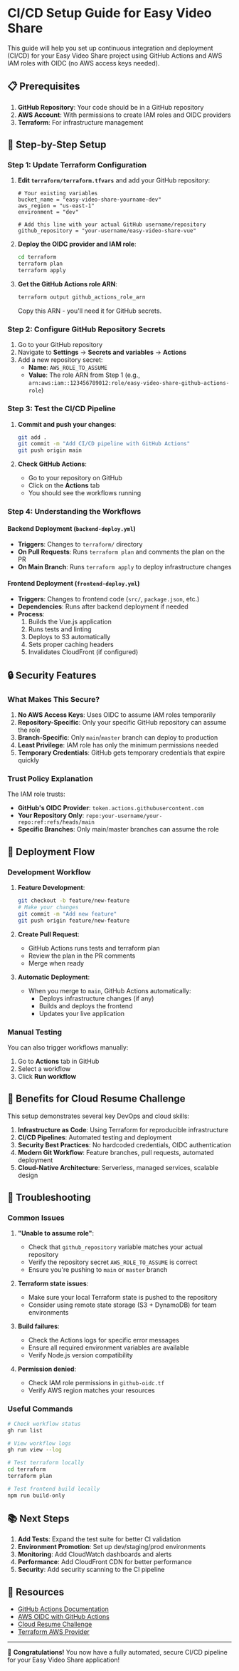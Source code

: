 # CI/CD Setup Guide for Easy Video Share

This guide will help you set up continuous integration and deployment (CI/CD) for your Easy Video Share project using GitHub Actions and AWS IAM roles with OIDC (no AWS access keys needed).

## 📋 Prerequisites

1. **GitHub Repository**: Your code should be in a GitHub repository
2. **AWS Account**: With permissions to create IAM roles and OIDC providers
3. **Terraform**: For infrastructure management

## 🔧 Step-by-Step Setup

### Step 1: Update Terraform Configuration

1. **Edit `terraform/terraform.tfvars`** and add your GitHub repository:

   ```hcl
   # Your existing variables
   bucket_name = "easy-video-share-yourname-dev"
   aws_region = "us-east-1"
   environment = "dev"

   # Add this line with your actual GitHub username/repository
   github_repository = "your-username/easy-video-share-vue"
   ```

2. **Deploy the OIDC provider and IAM role**:

   ```bash
   cd terraform
   terraform plan
   terraform apply
   ```

3. **Get the GitHub Actions role ARN**:
   ```bash
   terraform output github_actions_role_arn
   ```
   Copy this ARN - you'll need it for GitHub secrets.

### Step 2: Configure GitHub Repository Secrets

1. Go to your GitHub repository
2. Navigate to **Settings** → **Secrets and variables** → **Actions**
3. Add a new repository secret:
   - **Name**: `AWS_ROLE_TO_ASSUME`
   - **Value**: The role ARN from Step 1 (e.g., `arn:aws:iam::123456789012:role/easy-video-share-github-actions-role`)

### Step 3: Test the CI/CD Pipeline

1. **Commit and push your changes**:

   ```bash
   git add .
   git commit -m "Add CI/CD pipeline with GitHub Actions"
   git push origin main
   ```

2. **Check GitHub Actions**:
   - Go to your repository on GitHub
   - Click on the **Actions** tab
   - You should see the workflows running

### Step 4: Understanding the Workflows

#### Backend Deployment (`backend-deploy.yml`)

- **Triggers**: Changes to `terraform/` directory
- **On Pull Requests**: Runs `terraform plan` and comments the plan on the PR
- **On Main Branch**: Runs `terraform apply` to deploy infrastructure changes

#### Frontend Deployment (`frontend-deploy.yml`)

- **Triggers**: Changes to frontend code (`src/`, `package.json`, etc.)
- **Dependencies**: Runs after backend deployment if needed
- **Process**:
  1. Builds the Vue.js application
  2. Runs tests and linting
  3. Deploys to S3 automatically
  4. Sets proper caching headers
  5. Invalidates CloudFront (if configured)

## 🔒 Security Features

### What Makes This Secure?

1. **No AWS Access Keys**: Uses OIDC to assume IAM roles temporarily
2. **Repository-Specific**: Only your specific GitHub repository can assume the role
3. **Branch-Specific**: Only `main`/`master` branch can deploy to production
4. **Least Privilege**: IAM role has only the minimum permissions needed
5. **Temporary Credentials**: GitHub gets temporary credentials that expire quickly

### Trust Policy Explanation

The IAM role trusts:

- **GitHub's OIDC Provider**: `token.actions.githubusercontent.com`
- **Your Repository Only**: `repo:your-username/your-repo:ref:refs/heads/main`
- **Specific Branches**: Only main/master branches can assume the role

## 🚀 Deployment Flow

### Development Workflow

1. **Feature Development**:

   ```bash
   git checkout -b feature/new-feature
   # Make your changes
   git commit -m "Add new feature"
   git push origin feature/new-feature
   ```

2. **Create Pull Request**:

   - GitHub Actions runs tests and terraform plan
   - Review the plan in the PR comments
   - Merge when ready

3. **Automatic Deployment**:
   - When you merge to `main`, GitHub Actions automatically:
     - Deploys infrastructure changes (if any)
     - Builds and deploys the frontend
     - Updates your live application

### Manual Testing

You can also trigger workflows manually:

1. Go to **Actions** tab in GitHub
2. Select a workflow
3. Click **Run workflow**

## 🎯 Benefits for Cloud Resume Challenge

This setup demonstrates several key DevOps and cloud skills:

1. **Infrastructure as Code**: Using Terraform for reproducible infrastructure
2. **CI/CD Pipelines**: Automated testing and deployment
3. **Security Best Practices**: No hardcoded credentials, OIDC authentication
4. **Modern Git Workflow**: Feature branches, pull requests, automated deployment
5. **Cloud-Native Architecture**: Serverless, managed services, scalable design

## 🐛 Troubleshooting

### Common Issues

1. **"Unable to assume role"**:

   - Check that `github_repository` variable matches your actual repository
   - Verify the repository secret `AWS_ROLE_TO_ASSUME` is correct
   - Ensure you're pushing to `main` or `master` branch

2. **Terraform state issues**:

   - Make sure your local Terraform state is pushed to the repository
   - Consider using remote state storage (S3 + DynamoDB) for team environments

3. **Build failures**:

   - Check the Actions logs for specific error messages
   - Ensure all required environment variables are available
   - Verify Node.js version compatibility

4. **Permission denied**:
   - Check IAM role permissions in `github-oidc.tf`
   - Verify AWS region matches your resources

### Useful Commands

```bash
# Check workflow status
gh run list

# View workflow logs
gh run view --log

# Test terraform locally
cd terraform
terraform plan

# Test frontend build locally
npm run build-only
```

## 📚 Next Steps

1. **Add Tests**: Expand the test suite for better CI validation
2. **Environment Promotion**: Set up dev/staging/prod environments
3. **Monitoring**: Add CloudWatch dashboards and alerts
4. **Performance**: Add CloudFront CDN for better performance
5. **Security**: Add security scanning to the CI pipeline

## 🔗 Resources

- [GitHub Actions Documentation](https://docs.github.com/en/actions)
- [AWS OIDC with GitHub Actions](https://docs.github.com/en/actions/deployment/security-hardening-your-deployments/configuring-openid-connect-in-amazon-web-services)
- [Cloud Resume Challenge](https://cloudresumechallenge.dev/)
- [Terraform AWS Provider](https://registry.terraform.io/providers/hashicorp/aws/latest/docs)

---

🎉 **Congratulations!** You now have a fully automated, secure CI/CD pipeline for your Easy Video Share application!
